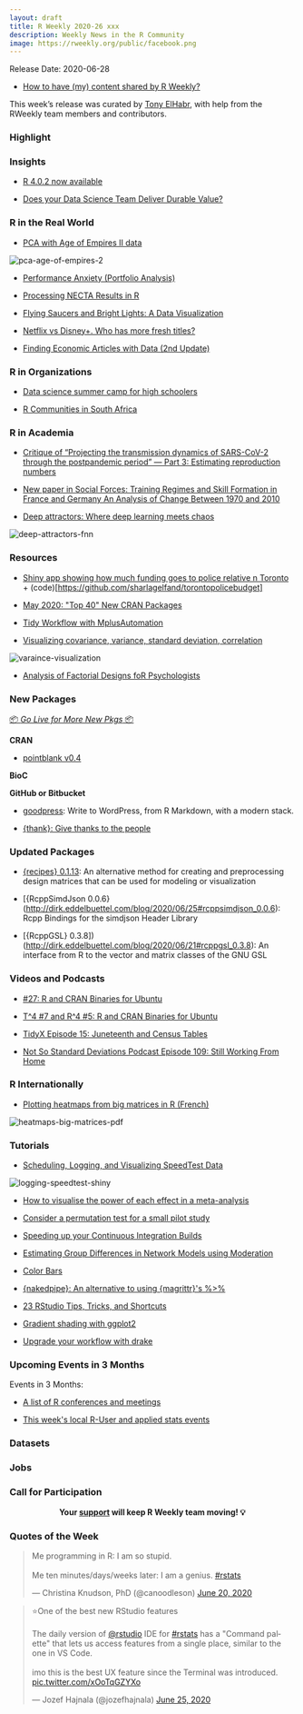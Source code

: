 ```yaml
---
layout: draft
title: R Weekly 2020-26 xxx
description: Weekly News in the R Community
image: https://rweekly.org/public/facebook.png
---
```


Release Date: 2020-06-28

+ [How to have (my) content shared by R Weekly?](https://github.com/rweekly/rweekly.org#how-to-have-my-content-shared-by-r-weekly)

This week’s release was curated by [Tony ElHabr](https://twitter.com/TonyElHabr), with help from the RWeekly team members and contributors.

###  Highlight

### Insights

+ [R 4.0.2 now available](https://blog.revolutionanalytics.com/2020/06/r-402-now-available.html)

+ [Does your Data Science Team Deliver Durable Value?](https://blog.rstudio.com/2020/06/24/delivering-durable-value/)

### R in the Real World

+ [PCA with Age of Empires II data](https://luisdva.github.io/rstats/aoe-PCA/)

![pca-age-of-empires-2](https://github.com/rweekly/image/blob/master/2020-06-28/globpca.png)

+ [Performance Anxiety (Portfolio Analysis)](https://osm.netlify.com/post/performance-anxiety/)

+ [Processing NECTA Results in R](https://semba-blog.netlify.app/06/14/2020/processing-necta-results-in-r/)

+ [Flying Saucers and Bright Lights: A Data Visualization](http://www.deeplytrivial.com/2020/06/flying-saucers-and-bright-lights-data.html)

+ [Netflix vs Disney+. Who has more fresh titles?](https://r-posts.com/netflix-vs-disney-who-has-more-fresh-titles/)

+ [Finding Economic Articles with Data (2nd Update)](http://skranz.github.io//r/2020/06/25/FindingEconomicArticles3.html)

###  R in Organizations

+ [Data science summer camp for high schoolers](https://education.rstudio.com/blog/2020/06/summer-camp-hs/)

+ [R Communities in South Africa](https://www.r-consortium.org/blog/2020/06/23/r-communities-in-south-africa)

###  R in Academia

+ [Critique of “Projecting the transmission dynamics of SARS-CoV-2 through the postpandemic period” — Part 3: Estimating reproduction numbers](https://radfordneal.wordpress.com/2020/06/24/critique-of-projecting-the-transmission-dynamics-of-sars-cov-2-through-the-postpandemic-period-part-3-estimating-reproduction-numbers/)

+ [New paper in Social Forces: Training Regimes and Skill Formation in France and Germany An Analysis of Change Between 1970 and 2010](http://elbersb.de/public/posts/france-germany/)

+ [Deep attractors: Where deep learning meets chaos](https://blogs.rstudio.com/tensorflow/posts/2020-06-24-deep-attractors)

![deep-attractors-fnn](https://github.com/rweekly/image/blob/master/2020-06-28/fnn.png)

###  Resources

+ [Shiny app showing how much funding goes to police relative n Toronto](https://sharlagelfand.shinyapps.io/torontopolicebudget/) + (code)[https://github.com/sharlagelfand/torontopolicebudget]

+ [May 2020: "Top 40" New CRAN Packages](https://rviews.rstudio.com/2020/06/24/may-2020-top-40-new-cran-packages/)

+ [Tidy Workflow with MplusAutomation](https://garberadamc.github.io/project-site/)

+ [Visualizing covariance, variance, standard deviation, correlation](https://evamaerey.github.io/statistics/covariance_correlation.html#1)

![varaince-visualization](https://github.com/rweekly/image/blob/master/2020-06-28/variance_steps_user_7_output-1.png)

+ [Analysis of Factorial Designs foR Psychologists](https://github.com/mattansb/Analysis-of-Factorial-Designs-foR-Psychologists)

###  New Packages

<p class="added-hostname"><a href="https://rweekly.org/live" target="_blank" class="externalLink">📦 <i>Go Live for More New Pkgs</i> 📦</a></p>

**CRAN**

+ [pointblank v0.4](https://randr.rocks/post/pointblank-0-4/)


**BioC**



**GitHub or Bitbucket**

+ [goodpress](https://maelle.github.io/goodpress/): Write to WordPress, from R Markdown, with a modern stack.

+ [{thank}: Give thanks to the people](https://github.com/jimhester/thank)

### Updated Packages

+ [{recipes} 0.1.13](https://www.tidyverse.org/blog/2020/06/recipes-0-1-13/): An alternative method for creating and preprocessing design matrices that can be used for modeling or visualization

+ [{RcppSimdJson 0.0.6}(http://dirk.eddelbuettel.com/blog/2020/06/25#rcppsimdjson_0.0.6): Rcpp Bindings for the simdjson Header Library

+ [{RcppGSL} 0.3.8])(http://dirk.eddelbuettel.com/blog/2020/06/21#rcppgsl_0.3.8): An interface from R to the vector and matrix classes of the GNU GSL


###  Videos and Podcasts

+ [#27: R and CRAN Binaries for Ubuntu](http://dirk.eddelbuettel.com/blog/2020/06/22#027_ubuntu_binaries)

+ [T^4 #7 and R^4 #5: R and CRAN Binaries for Ubuntu](http://dirk.eddelbuettel.com/blog/2020/06/21#007_cran_r_binaries)

+ [TidyX Episode 15: Juneteenth and Census Tables](https://www.youtube.com/watch?v=fnvetzLIuB4&t=121s)

+ [Not So Standard Deviations Podcast Episode 109: Still Working From Home](https://www.youtube.com/watch?v=nOGY1PGgv3c)


### R Internationally

+ [Plotting heatmaps from big matrices in R (French)](https://bioinfo-fr.net/creer-des-heatmaps-a-partir-de-grosses-matrices-en-r)

![heatmaps-big-matrices-pdf](https://github.com/rweekly/image/blob/master/2020-06-28/hm1_pdf.png)

###  Tutorials

+ [Scheduling, Logging, and Visualizing SpeedTest Data](https://gilliganondata.netlify.app/post/scheduling-logging-and-visualizing-speedtest-data/)

![logging-speedtest-shiny](https://github.com/rweekly/image/blob/master/2020-06-28/shiny-download.png)

+ [How to visualise the power of each effect in a meta-analysis](https://www.dsquintana.blog/meta-analysis-power-plot/)

+ [Consider a permutation test for a small pilot study](https://www.rdatagen.net/post/permutation-test-for-a-covid-19-pilot-nursing-home-study/)

+ [Speeding up your Continuous Integration Builds](https://www.jumpingrivers.com/blog/r-packages-travis-github-actions-rstudio/)

+ [Estimating Group Differences in Network Models using Moderation](http://jmbh.github.io//Groupdifferences-via-Moderation/)

+ [Color Bars](https://quantixed.org/2020/06/23/color-bars/)

+ [{nakedpipe}: An alternative to using {magrittr}'s %>%](https://hfshr.netlify.app/posts/2020-06-21-penguins-and-nakedpipes/)

+ [23 RStudio Tips, Tricks, and Shortcuts](https://www.dataquest.io/blog/rstudio-tips-tricks-shortcuts/)

+ [Gradient shading with ggplot2](https://lenkiefer.com/2020/06/25/gradient-shading-with-ggplot2/)

+ [Upgrade your workflow with drake](https://mdneuzerling.com/post/upgrade-your-workflow-with-drake/)

<!--<div class="post-more-begin></div><div class="post-more-end"></div>-->


###  Upcoming Events in 3 Months

Events in 3 Months:

+ [A list of R conferences and meetings](https://jumpingrivers.github.io/meetingsR/events.html)

+ [This week's local R-User and applied stats events](https://community.rstudio.com/c/irl)


### Datasets

### Jobs




###  Call for Participation


<p class="hide-support added-hostname support-rweekly" style="text-align: center;font-weight: bold;">Your <a class="non-visited externalLink" href="https://www.patreon.com/rweekly" onclick="pas(this)">support</a> will keep R Weekly team moving! 💡</p>

###  Quotes of the Week

<blockquote class="twitter-tweet"><p lang="en" dir="ltr">Me programming in R: I am so stupid. <br><br>Me ten minutes/days/weeks later: I am a genius. <a href="https://twitter.com/hashtag/rstats?src=hash&amp;ref_src=twsrc%5Etfw">#rstats</a></p>&mdash; Christina Knudson, PhD (@canoodleson) <a href="https://twitter.com/canoodleson/status/1274425536148844548?ref_src=twsrc%5Etfw">June 20, 2020</a></blockquote> <script async src="https://platform.twitter.com/widgets.js" charset="utf-8"></script>

<blockquote class="twitter-tweet"><p lang="en" dir="ltr">⭐️One of the best new RStudio features<br><br>The daily version of <a href="https://twitter.com/rstudio?ref_src=twsrc%5Etfw">@rstudio</a> IDE for <a href="https://twitter.com/hashtag/rstats?src=hash&amp;ref_src=twsrc%5Etfw">#rstats</a> has a &quot;Command palette&quot; that lets us access features from a single place, similar to the one in VS Code.<br><br>imo this is the best UX feature since the Terminal was introduced. <a href="https://t.co/xOoTqGZYXo">pic.twitter.com/xOoTqGZYXo</a></p>&mdash; Jozef Hajnala (@jozefhajnala) <a href="https://twitter.com/jozefhajnala/status/1276236972613197824?ref_src=twsrc%5Etfw">June 25, 2020</a></blockquote> <script async src="https://platform.twitter.com/widgets.js" charset="utf-8"></script>

